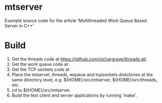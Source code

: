 mtserver
========

Example source code for the article 'Multithreaded Work Queue Based Server in C++'

Build
=====

1. Get the threads code at https://github.com/vichargrave/threads.git.
2. Get the work queue code at
3. Get the TCP sockets code at
4. Place the mtserver, threads, wqueue and tcpsockets directories at the same directory 
   level, e.g. ${HOME}/src/mtserver, ${HOME}/src/threads, etc.
5. cd to ${HOME}/src/mtserver.
6. Build the test client and server applications by running 'make'.